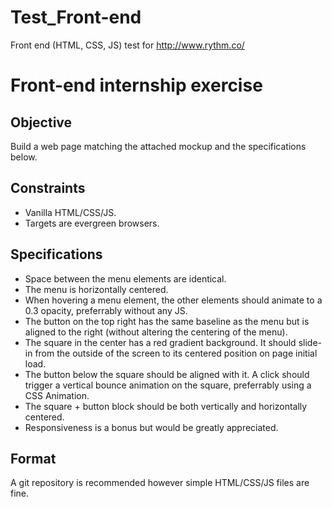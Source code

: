 # Test_Front-end
Front end (HTML, CSS, JS) test for http://www.rythm.co/



# Front-end internship exercise 

## Objective 

Build a web page matching the attached mockup and the specifications below.

## Constraints

* Vanilla HTML/CSS/JS.
* Targets are evergreen browsers.

## Specifications 

* Space between the menu elements are identical.
* The menu is horizontally centered.
* When hovering a menu element, the other elements should animate to a 0.3 opacity, preferrably without any JS.
* The button on the top right has the same baseline as the menu but is aligned to the right (without altering the centering of the menu).
* The square in the center has a red gradient background. It should slide-in from the outside of the screen to its centered position on page initial load. 
* The button below the square should be aligned with it. A click should trigger a vertical bounce animation on the square, preferrably using a CSS Animation.
* The square + button block should be both vertically and horizontally centered.
* Responsiveness is a bonus but would be greatly appreciated.

## Format

A git repository is recommended however simple HTML/CSS/JS files are fine.